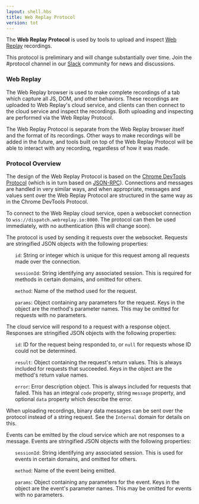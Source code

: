 ```yaml
---
layout: shell.hbs
title: Web Replay Protocol
version: tot
---
```

The <b>Web Replay Protocol</b> is used by tools to upload and inspect <a href="https://webreplay.io">Web Replay</a> recordings.

This protocol is preliminary and will change substantially over time.  Join the #protocol channel in our <a href="https://join.slack.com/t/webreplay/shared_invite/enQtOTgwOTI3MTQ3NTg4LTA3MTQ4ZWMwMzYwMWI4MzFhYjkyMDZhMjU4YmE0MDgxYTI5YTYxMmZiMzJiOTlkMDcwZGEyOTAyNjc2MGFmYTg">Slack</a> community for news and discussions.

<h3>Web Replay</h3>

The Web Replay browser is used to make complete recordings of a tab which capture all JS, DOM, and other behaviors.  These recordings are uploaded to Web Replay's cloud service, and clients can then connect to the cloud service and inspect the recordings.  Both uploading and inspecting are performed via the Web Replay Protocol.

The Web Replay Protocol is separate from the Web Replay browser itself and the format of its recordings.  Other ways to make recordings will be added in the future, and tools built on top of the Web Replay Protocol will be able to interact with any recording, regardless of how it was made.

<h3>Protocol Overview</h3>

The design of the Web Replay Protocol is based on the <a href="https://chromedevtools.github.io/devtools-protocol/">Chrome DevTools Protocol</a> (which is in turn based on <a href="https://www.jsonrpc.org/specification">JSON-RPC</a>).  Connections and messages are handled in very similar ways, and when appropriate, messages and values sent over the Web Replay Protocol are structured in the same way as in the Chrome DevTools Protocol.

To connect to the Web Replay cloud service, open a websocket connection to <code>wss://dispatch.webreplay.io:8000</code>.  The protocol can then be used immediately, with no authentication (this will change soon).

The protocol is used by sending it requests over the websocket.  Requests are stringified JSON objects with the following properties:

<list>

<ul><code>id</code>: String or integer which is unique for this request among all requests made over the connection.</ul>

<ul><code>sessionId</code>: String identifying any associated session. This is required for methods in certain domains, and omitted for others.</ul>

<ul><code>method</code>: Name of the method used for the request.</ul>

<ul><code>params</code>: Object containing any parameters for the request.  Keys in the object are the method's parameter names.  This may be omitted for requests with no parameters.</ul>

</list>

The cloud service will respond to a request with a response object.  Responses are stringified JSON objects with the following properties:

<list>

<ul><code>id</code>: ID for the request being responded to, or <code>null</code> for requests whose ID could not be determined.</ul>

<ul><code>result</code>: Object containing the request's return values.  This is always included for requests that succeeded.  Keys in the object are the method's return value names.</ul>

<ul><code>error</code>: Error description object.  This is always included for requests that failed.  This has an integral <code>code</code> property, string <code>message</code> property, and optional <code>data</code> property which describe the error.</ul>

</list>

When uploading recordings, binary data messages can be sent over the protocol instead of a string request.  See the <code>Internal</code> domain for details on this.

Events can be emitted by the cloud service which are not responses to a message.  Events are stringified JSON objects with the following properties:

<list>

<ul><code>sessionId</code>: String identifying any associated session. This is used for events in certain domains, and omitted for others.</ul>

<ul><code>method</code>: Name of the event being emitted.</ul>

<ul><code>params</code>: Object containing any parameters for the event.  Keys in the object are the event's parameter names.  This may be omitted for events with no parameters.</ul>

</list>

